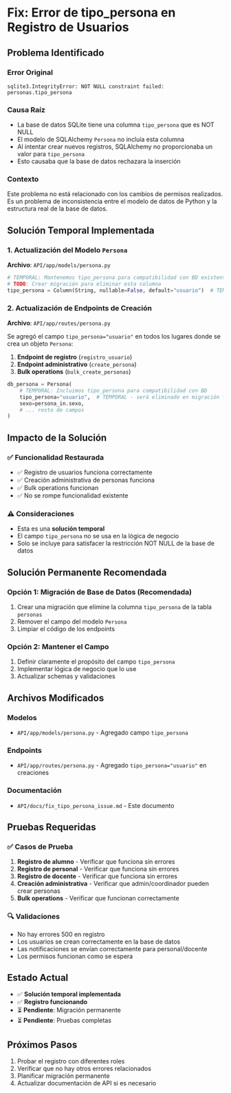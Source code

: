 # Fix: Error de tipo_persona en Registro de Usuarios

## Problema Identificado

### Error Original
```
sqlite3.IntegrityError: NOT NULL constraint failed: personas.tipo_persona
```

### Causa Raíz
- La base de datos SQLite tiene una columna `tipo_persona` que es NOT NULL
- El modelo de SQLAlchemy `Persona` no incluía esta columna
- Al intentar crear nuevos registros, SQLAlchemy no proporcionaba un valor para `tipo_persona`
- Esto causaba que la base de datos rechazara la inserción

### Contexto
Este problema no está relacionado con los cambios de permisos realizados. Es un problema de inconsistencia entre el modelo de datos de Python y la estructura real de la base de datos.

## Solución Temporal Implementada

### 1. Actualización del Modelo `Persona`
**Archivo**: `API/app/models/persona.py`

```python
# TEMPORAL: Mantenemos tipo_persona para compatibilidad con BD existente
# TODO: Crear migración para eliminar esta columna
tipo_persona = Column(String, nullable=False, default="usuario")  # TEMPORAL - será eliminado
```

### 2. Actualización de Endpoints de Creación
**Archivo**: `API/app/routes/persona.py`

Se agregó el campo `tipo_persona="usuario"` en todos los lugares donde se crea un objeto `Persona`:

1. **Endpoint de registro** (`registro_usuario`)
2. **Endpoint administrativo** (`create_persona`) 
3. **Bulk operations** (`bulk_create_personas`)

```python
db_persona = Persona(
    # TEMPORAL: Incluimos tipo_persona para compatibilidad con BD
    tipo_persona="usuario",  # TEMPORAL - será eliminado en migración futura
    sexo=persona_in.sexo,
    # ... resto de campos
)
```

## Impacto de la Solución

### ✅ Funcionalidad Restaurada
- ✅ Registro de usuarios funciona correctamente
- ✅ Creación administrativa de personas funciona
- ✅ Bulk operations funcionan
- ✅ No se rompe funcionalidad existente

### ⚠️ Consideraciones
- Esta es una **solución temporal**
- El campo `tipo_persona` no se usa en la lógica de negocio
- Solo se incluye para satisfacer la restricción NOT NULL de la base de datos

## Solución Permanente Recomendada

### Opción 1: Migración de Base de Datos (Recomendada)
1. Crear una migración que elimine la columna `tipo_persona` de la tabla `personas`
2. Remover el campo del modelo `Persona`
3. Limpiar el código de los endpoints

### Opción 2: Mantener el Campo
1. Definir claramente el propósito del campo `tipo_persona`
2. Implementar lógica de negocio que lo use
3. Actualizar schemas y validaciones

## Archivos Modificados

### Modelos
- `API/app/models/persona.py` - Agregado campo `tipo_persona`

### Endpoints
- `API/app/routes/persona.py` - Agregado `tipo_persona="usuario"` en creaciones

### Documentación
- `API/docs/fix_tipo_persona_issue.md` - Este documento

## Pruebas Requeridas

### ✅ Casos de Prueba
1. **Registro de alumno** - Verificar que funciona sin errores
2. **Registro de personal** - Verificar que funciona sin errores  
3. **Registro de docente** - Verificar que funciona sin errores
4. **Creación administrativa** - Verificar que admin/coordinador pueden crear personas
5. **Bulk operations** - Verificar que funcionan correctamente

### 🔍 Validaciones
- No hay errores 500 en registro
- Los usuarios se crean correctamente en la base de datos
- Las notificaciones se envían correctamente para personal/docente
- Los permisos funcionan como se espera

## Estado Actual

- ✅ **Solución temporal implementada**
- ✅ **Registro funcionando**
- ⏳ **Pendiente**: Migración permanente
- ⏳ **Pendiente**: Pruebas completas

## Próximos Pasos

1. Probar el registro con diferentes roles
2. Verificar que no hay otros errores relacionados
3. Planificar migración permanente
4. Actualizar documentación de API si es necesario
